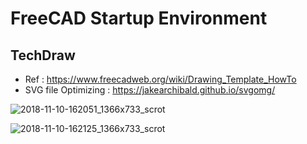# FreeCAD Startup Environment

## TechDraw
* Ref : https://www.freecadweb.org/wiki/Drawing_Template_HowTo
* SVG file Optimizing : https://jakearchibald.github.io/svgomg/

![2018-11-10-162051_1366x733_scrot](https://user-images.githubusercontent.com/12775748/48298869-eee02980-e507-11e8-99dc-1253943d2d5e.png)

![2018-11-10-162125_1366x733_scrot](https://user-images.githubusercontent.com/12775748/48298870-eee02980-e507-11e8-91fb-fbfc5aaa43c0.png)


